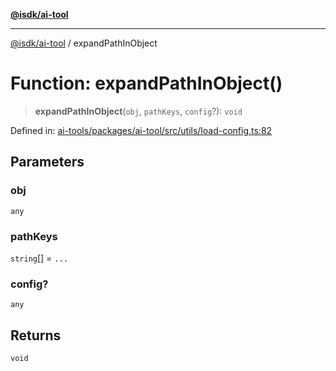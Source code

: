 [**@isdk/ai-tool**](../README.md)

***

[@isdk/ai-tool](../globals.md) / expandPathInObject

# Function: expandPathInObject()

> **expandPathInObject**(`obj`, `pathKeys`, `config`?): `void`

Defined in: [ai-tools/packages/ai-tool/src/utils/load-config.ts:82](https://github.com/isdk/ai-tool.js/blob/a24331161aecd2d7bbd8dc9f9cd3d984871261cb/src/utils/load-config.ts#L82)

## Parameters

### obj

`any`

### pathKeys

`string`[] = `...`

### config?

`any`

## Returns

`void`
